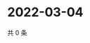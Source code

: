 # 2022-03-04

共 0 条

<!-- BEGIN WEIBO -->
<!-- 最后更新时间 Fri Mar 04 2022 13:14:29 GMT+0800 (China Standard Time) -->

<!-- END WEIBO -->
